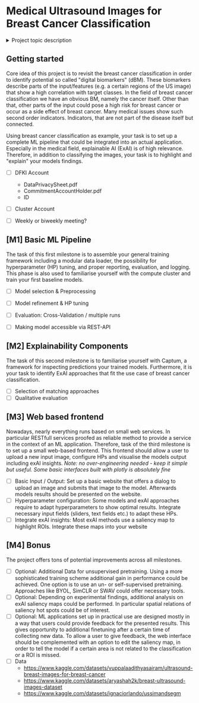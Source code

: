 # Medical Ultrasound Images for Breast Cancer Classification
 <details close><summary>Project topic description</summary>

[ChBa_Medical_Ultrasound_Images_for_Breast_Cancer_Classification.pdf](:/031a4385ada64481a998a5850d2dee8f)</details>
----

## Getting started
Core idea of this project is to revisit the breast cancer classification in order to identify potential so called "digital biomarkers" (dBM). These biomarkers describe parts of the input/features (e.g. a certain regions of the US image) that show a high correlation with target classes. In the field of breast cancer classification we have an obvious BM, namely the cancer itself. Other than that, other parts of the input could pose a high risk for breast cancer or occur as a side effect of breast cancer. Many medical issues show such second order indicators. Indicators, that are not part of the disease itself but connected.

Using breast cancer classification as example, your task is to set up a complete ML pipeline that could be integrated into an actual application. Especially in the medical field, explainable AI (ExAI) is of high relevance. Therefore, in addition to classifying the images, your task is to highlight and "explain" your models findings. 

- [ ] DFKI Account
	- DataPrivacySheet.pdf
	- CommitmentAccountHolder.pdf
	- ID
- [ ] Cluster Account
- [ ] Weekly or biweekly meeting?


## [M1] Basic ML Pipeline 

The task of this first milestone is to assemble your general training framework including a modular data loader, the possibility for hyperparameter (HP) tuning, and proper reporting, evaluation, and logging. This phase is also used to familiarise yourself with the compute cluster and train your first baseline models.

- [ ] Model selection & Preprocessing
- [ ] Model refinement & HP tuning
- [ ] Evaluation: Cross-Validation / multiple runs
- [ ] Making model accessible via REST-API


## [M2] Explainability Components 
The task of this second milestone is to familiarise yourself with Captum, a framework for inspecting predictions your trained models. Furthermore, it is your task to identify ExAI approaches that fit the use case of breast cancer classification. 

- [ ] Selection of matching approaches
- [ ] Qualitative evaluation

## [M3] Web based frontend
Nowadays, nearly everything runs based on small web services. In particular RESTfull services proofed as reliable method to provide a service in the context of an ML application. Therefore, task of the third milestone is to set up a small web-based frontend. This frontend should allow a user to upload a new input image, configure HPs and visualise the models output including exAI insights. 
*Note: no over-engineering needed - keep it simple but useful. Some basic interfaces built with plotly is absolutely fine*

- [ ] Basic Input / Output: Set up a basic website that offers a dialog to upload an image and submits that image to the model. Afterwards models results should be presented on the website.
- [ ] Hyperparameter configuration: Some models and exAI approaches require to adapt hyperparameters to show optimal results. Integrate necessary input fields (sliders, text fields etc.) to adapt these HPs.
- [ ] Integrate exAI insights: Most exAI methods use a saliency map to highlight ROIs. Integrate these maps into your website

## [M4] Bonus
The project offers tons of potential improvements across all milestones.
- [ ] Optional: Additional Data for unsupervised pretraining. Using a more sophisticated training scheme additional gain in performance could be achieved. One option is to use an un- or self-supervised pretraining. Approaches like BYOL, SimCLR or SWAV could offer necessary tools. 
- [ ] Optional: Depending on experimental findings, additional analysis on exAI saliency maps could be performed. In particular spatial relations of saliency hot spots could be of interest. 
- [ ] Optional: ML applications set up in practical use are designed mostly in a way that users could provide feedback for the presented results. This gives opportunity to additional finetuning after a certain time of collecting new data. To allow a user to give feedback, the web interface should be complemented with an option to edit the saliency map, in order to tell the model if a certain area is not related to the classification or a ROI is missed. 
- [ ] Data
	- https://www.kaggle.com/datasets/vuppalaadithyasairam/ultrasound-breast-images-for-breast-cancer
	- https://www.kaggle.com/datasets/aryashah2k/breast-ultrasound-images-dataset
	- https://www.kaggle.com/datasets/ignaciorlando/ussimandsegm
